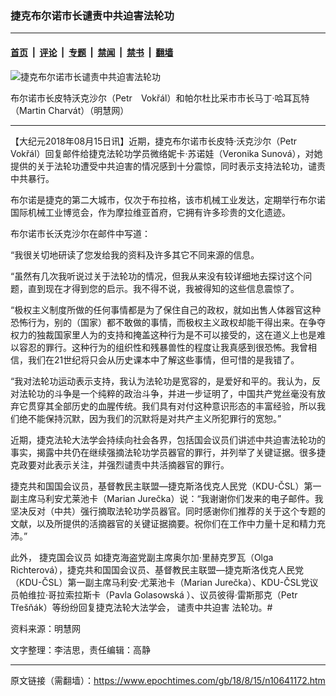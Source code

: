 ### 捷克布尔诺市长谴责中共迫害法轮功

---

#### [首页](../../../..?n10641172) &nbsp;|&nbsp; [评论](../../../../../epoch-comment?n10641172) &nbsp;|&nbsp; [专题](../../../../../epoch-special?n10641172) &nbsp;|&nbsp; [禁闻](../../../../../epoch-news?n10641172) &nbsp;|&nbsp; [禁书](../../../../../books?n10641172) &nbsp;|&nbsp; [翻墙](https://github.com/gfw-breaker/nogfw/blob/master/README.md?n10641172)


<div><img alt="捷克布尔诺市长谴责中共迫害法轮功" class="attachment-djy_600_400 size-djy_600_400 wp-post-image" src="https://i.epochtimes.com/assets/uploads/2018/08/1-97-600x400.jpg"/>
<div class="caption">
 <p>
  布尔诺市长皮特沃克沙尔（Petr　Vokřál）和帕尔杜比采市市长马丁‧哈耳瓦特（Martin Charvát）（明慧网）
 </p>
</div></div><hr/><div class="post_content" id="artbody" itemprop="articleBody">
 <!-- article content begin -->
 <p>
  【大纪元2018年08月15日讯】近期，捷克布尔诺市长皮特‧沃克沙尔（Petr Vokřál）回复邮件给捷克法轮功学员微络妮卡·苏诺娃（Veronika Sunová），对她提供的关于法轮功遭受中共迫害的情况感到十分震惊，同时表示支持法轮功，谴责中共暴行。
 </p>
 <p>
  布尔诺是捷克的第二大城市，仅次于布拉格，该市机械工业发达，定期举行布尔诺国际机械工业博览会，作为摩拉维亚首府，它拥有许多珍贵的文化遗迹。
 </p>
 <div>
  <p>
   布尔诺市长沃克沙尔在邮件中写道：
  </p>
  <p>
   “我很关切地研读了您发给我的资料及许多其它不同来源的信息。
  </p>
  <p>
   “虽然有几次我听说过关于法轮功的情况，但我从来没有较详细地去探讨这个问题，直到现在才得到您的启示。我不得不说，我被得知的这些信息震惊了。
  </p>
  <p>
   “极权主义制度所做的任何事情都是为了保住自己的政权，就如出售人体器官这种恐怖行为，别的（国家）都不敢做的事情，而极权主义政权却能干得出来。在争夺权力的独裁国家里人为的支持和掩盖这种行为是不可以接受的，这在道义上也是难以容忍的罪行。这种行为的组织性和残暴兽性的程度让我真感到很恐怖。我曾相信，我们在21世纪将只会从历史课本中了解这些事情，但可惜的是我错了。
  </p>
  <p>
   “我对法轮功运动表示支持，我认为法轮功是宽容的，是爱好和平的。我认为，反对法轮功的斗争是一个纯粹的政治斗争，并进一步证明了，中国共产党丝毫没有放弃它贯穿其全部历史的血腥传统。我们具有对付这种意识形态的丰富经验，所以我们绝不能保持沉默，因为我们的沉默将是对共产主义所犯罪行的宽恕。”
  </p>
  <div>
   <p>
    近期，捷克法轮大法学会持续向社会各界，包括国会议员们讲述中共迫害法轮功的事实，揭露中共仍在继续强摘法轮功学员器官的罪行，并列举了关键证据。很多捷克政要对此表示关注，并强烈谴责中共活摘器官的罪行。
   </p>
   <p>
    捷克共和国国会议员，基督教民主联盟—捷克斯洛伐克人民党（KDU-ČSL）第一副主席马利安尤莱池卡（Marian Jurečka）说：“我谢谢你们发来的电子邮件。我坚决反对（中共）强行摘取法轮功学员器官。同时感谢你们推荐的关于这个专题的文献，以及所提供的活摘器官的关键证据摘要。祝你们在工作中力量十足和精力充沛。”
   </p>
   <p>
    此外，
    <ok href="https://www.epochtimes.com/gb/tag/%E6%8D%B7%E5%85%8B%E5%9B%BD%E4%BC%9A%E8%AE%AE%E5%91%98.html">
     捷克国会议员
    </ok>
    如捷克海盗党副主席奥尔加‧里赫克罗瓦（Olga Richterová），捷克共和国国会议员、基督教民主联盟—捷克斯洛伐克人民党（KDU-ČSL）第一副主席马利安‧尤莱池卡（Marian Jurečka）、KDU-ČSL党议员帕维拉‧哥拉索拉斯卡（Pavla Golasowská ）、议员彼得‧雷斯那克（Petr Třešňák）等纷纷回复捷克法轮大法学会，
    <ok href="https://www.epochtimes.com/gb/tag/%E8%B0%B4%E8%B4%A3%E4%B8%AD%E5%85%B1%E8%BF%AB%E5%AE%B3.html">
     谴责中共迫害
    </ok>
    法轮功。#
   </p>
   <p>
    资料来源：明慧网
   </p>
  </div>
  <div>
   文字整理：李洁思，责任编辑：高静
  </div>
 </div>
 <!-- article content end -->
 <div id="below_article_ad">
 </div>
</div>


---

原文链接（需翻墙）：https://www.epochtimes.com/gb/18/8/15/n10641172.htm
